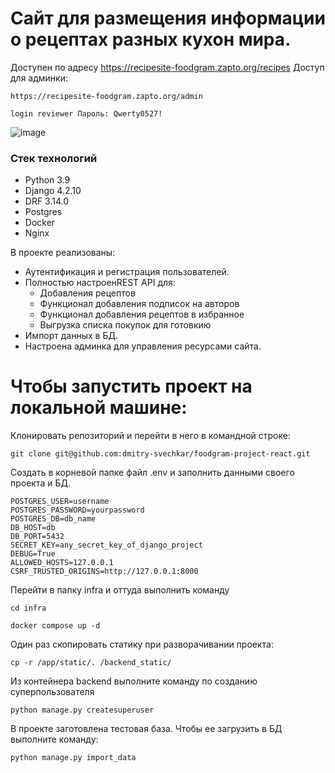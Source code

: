 # Сайт для размещения информации о рецептах разных кухон мира.
Доступен по адресу https://recipesite-foodgram.zapto.org/recipes
Доступ для админки:
```
https://recipesite-foodgram.zapto.org/admin
```
```
login reviewer Пароль: Qwerty0527!
```
![image](https://github.com/dmitry-svechkar/foodgram-project-react/assets/138603861/fec36985-98c7-46b1-b508-c44ea5098411)

### Стек технологий

- Python 3.9
- Django 4.2.10
- DRF 3.14.0
- Postgres
- Docker
- Nginx

В проекте реализованы:
- Аутентификация и регистрация пользователей.
- Полностью настроенREST API для:
   - Добавления рецептов
   - Функционал добавления подписок на авторов
   - Функционал добавления рецептов в избранное
   - Выгрузка списка покупок для готовкию
- Импорт данных в БД.
- Настроена админка для управления ресурсами сайта.

# Чтобы запустить проект на локальной машине:
Клонировать репозиторий и перейти в него в командной строке:

```
git clone git@github.com:dmitry-svechkar/foodgram-project-react.git
```
Создать в корневой папке файл .env и заполнить данными своего проекта и БД.
```
POSTGRES_USER=username
POSTGRES_PASSWORD=yourpassword
POSTGRES_DB=db_name
DB_HOST=db
DB_PORT=5432
SECRET_KEY=any_secret_key_of_django_project
DEBUG=True
ALLOWED_HOSTS=127.0.0.1
CSRF_TRUSTED_ORIGINS=http://127.0.0.1:8000
```
Перейти в папку infra и оттуда выполнить команду
```
cd infra
```
```
docker compose up -d
```
Один раз скопировать статику при разворачивании проекта:
```
cp -r /app/static/. /backend_static/
```
Из контейнера backend выполните команду по созданию суперпользователя
```
python manage.py createsuperuser
```
В проекте заготовлена тестовая база. Чтобы ее загрузить в БД выполните команду:
```
python manage.py import_data
```
